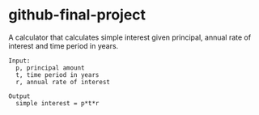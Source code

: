 # github-final-project

A calculator that calculates simple interest given principal, annual rate of interest and    time period in years.

    Input:
      p, principal amount
      t, time period in years
      r, annual rate of interest

    Output
      simple interest = p*t*r
